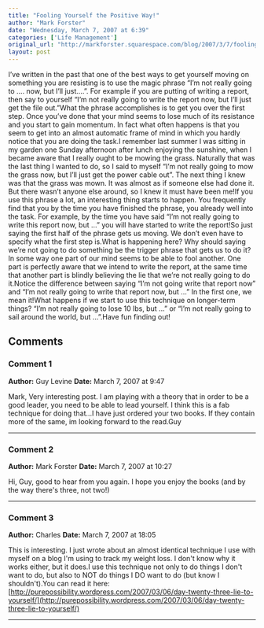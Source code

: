 ```yaml
---
title: "Fooling Yourself the Positive Way!"
author: "Mark Forster"
date: "Wednesday, March 7, 2007 at 6:39"
categories: ['Life Management']
original_url: "http://markforster.squarespace.com/blog/2007/3/7/fooling-yourself-the-positive-way.html"
layout: post
---
```


I’ve written in the past that one of the best ways to get yourself moving on something you are resisting is to use the magic phrase “I’m not really going to …. now, but I’ll just….”. For example if you are putting of writing a report, then say to yourself “I’m not really going to write the report now, but I’ll just get the file out.”What the phrase accomplishes is to get you over the first step. Once you’ve done that your mind seems to lose much of its resistance and you start to gain momentum. In fact what often happens is that you seem to get into an almost automatic frame of mind in which you hardly notice that you are doing the task.I remember last summer I was sitting in my garden one Sunday afternoon after lunch enjoying the sunshine, when I became aware that I really ought to be mowing the grass. Naturally that was the last thing I wanted to do, so I said to myself “I’m not really going to mow the grass now, but I’ll just get the power cable out”. The next thing I knew was that the grass was mown. It was almost as if someone else had done it. But there wasn’t anyone else around, so I knew it must have been me!If you use this phrase a lot, an interesting thing starts to happen. You frequently find that you by the time you have finished the phrase, you already well into the task. For example, by the time you have said “I’m not really going to write this report now, but …” you will have started to write the report!So just saying the first half of the phrase gets us moving. We don’t even have to specify what the first step is.What is happening here? Why should saying we’re not going to do something be the trigger phrase that gets us to do it?In some way one part of our mind seems to be able to fool another. One part is perfectly aware that we intend to write the report, at the same time that another part is blindly believing the lie that we’re not really going to do it.Notice the difference between saying “I’m not going write that report now” and “I’m not really going to write that report now, but …” In the first one, we mean it!What happens if we start to use this technique on longer-term things? “I’m not really going to lose 10 lbs, but …” or “I’m not really going to sail around the world, but …”.Have fun finding out!

## Comments

### Comment 1
**Author:** Guy Levine
**Date:** March 7, 2007 at 9:47

Mark, Very interesting post. I am playing with a theory that in order to be a good leader, you need to be able to lead yourself. I think this is a fab technique for doing that...I have just ordered your two books. If they contain more of the same, im looking forward to the read.Guy

---

### Comment 2
**Author:** Mark Forster
**Date:** March 7, 2007 at 10:27

Hi, Guy, good to hear from you again. I hope you enjoy the books (and by the way there's three, not two!)

---

### Comment 3
**Author:** Charles
**Date:** March 7, 2007 at 18:05

This is interesting. I just wrote about an almost identical technique I use with myself on a blog I'm using to track my weight loss. I don't know why it works either, but it does.I use this technique not only to do things I don't want to do, but also to NOT do things I DO want to do (but know I shouldn't).You can read it here:
[http://purepossibility.wordpress.com/2007/03/06/day-twenty-three-lie-to-yourself/](http://purepossibility.wordpress.com/2007/03/06/day-twenty-three-lie-to-yourself/)

---
